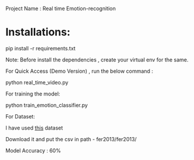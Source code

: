 
Project Name : Real time Emotion-recognition 

# Installations:

pip install -r requirements.txt

Note: Before install the dependencies , create your virtual env for the same.

For Quick Access (Demo Version) , run the below command :

python real_time_video.py

For training the model:

python train_emotion_classifier.py

For Dataset:

I have used [this](https://www.kaggle.com/c/3364/download-all) dataset

Download it and put the csv in path - fer2013/fer2013/

Model Accuracy : 60%


